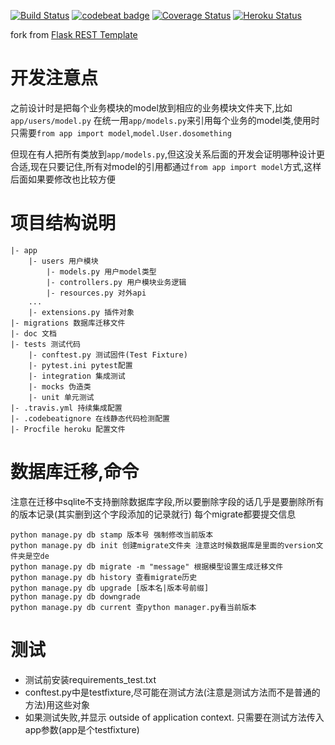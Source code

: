 [![Build Status](https://travis-ci.org/eightHundreds/irides.svg?branch=master)](https://travis-ci.org/eightHundreds/irides)
[![codebeat badge](https://codebeat.co/badges/d536af42-3a52-4dc8-9a13-4465112bed24)](https://codebeat.co/projects/github-com-eighthundreds-irides-master)
[![Coverage Status](https://coveralls.io/repos/github/eightHundreds/irides/badge.svg?branch=master)](https://coveralls.io/github/eightHundreds/irides?branch=master)
[![Heroku Status](https://heroku-badge.herokuapp.com/?app=irides&root=/alive)](https://irides.herokuapp.com)

fork from [Flask REST Template](https://github.com/alexandre/flask-rest-template)


# 开发注意点

之前设计时是把每个业务模块的model放到相应的业务模块文件夹下,比如`app/users/model.py`
在统一用`app/models.py`来引用每个业务的model类,使用时只需要`from app import model`,`model.User.dosomething`

但现在有人把所有类放到`app/models.py`,但这没关系后面的开发会证明哪种设计更合适,现在只要记住,所有对model的引用都通过`from app import model`方式,这样后面如果要修改也比较方便

# 项目结构说明

```
|- app
	|- users 用户模块
		|- models.py 用户model类型
		|- controllers.py 用户模块业务逻辑
		|- resources.py 对外api
	...
	|- extensions.py 插件对象
|- migrations 数据库迁移文件
|- doc 文档
|- tests 测试代码
	|- conftest.py 测试固件(Test Fixture)
	|- pytest.ini pytest配置
	|- integration 集成测试
	|- mocks 伪造类
	|- unit 单元测试
|- .travis.yml 持续集成配置
|- .codebeatignore 在线静态代码检测配置
|- Procfile heroku 配置文件
```

# 数据库迁移,命令
注意在迁移中sqlite不支持删除数据库字段,所以要删除字段的话几乎是要删除所有的版本记录(其实删到这个字段添加的记录就行)
每个migrate都要提交信息
```
python manage.py db stamp 版本号 强制修改当前版本
python manage.py db init 创建migrate文件夹 注意这时候数据库是里面的version文件夹是空de
python manage.py db migrate -m "message" 根据模型设置生成迁移文件
python manage.py db history 查看migrate历史
python manage.py db upgrade [版本名|版本号前缀]
python manage.py db downgrade
python manage.py db current 查python manager.py看当前版本
```

# 测试

- 测试前安装requirements_test.txt
- conftest.py中是testfixture,尽可能在测试方法(注意是测试方法而不是普通的方法)用这些对象
- 如果测试失败,并显示 outside of application context. 只需要在测试方法传入app参数(app是个testfixture)